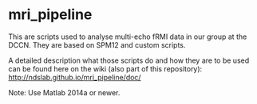 mri_pipeline
============

This are scripts used to analyse multi-echo fRMI data in our group at the DCCN. They are based on SPM12 and custom scripts.

A detailed description what those scripts do and how they are to be used can be found here on the wiki (also part of this repository):
http://ndslab.github.io/mri_pipeline/doc/

Note: Use Matlab 2014a or newer.